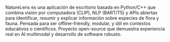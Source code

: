 NatureLens es una aplicación de escritorio basada en Python/C++ que combina visión por computadora (CLIP), NLP (BART/T5) y APIs abiertas para identificar, resumir y explicar información sobre especies de flora y fauna. Pensada para ser offline-friendly, modular, y útil en contextos educativos o científicos. Proyecto open-source que demuestra experiencia real en AI multimodal y desarrollo de software robusto.
